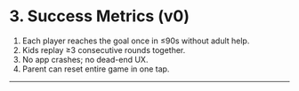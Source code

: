 # 3. Success Metrics (v0)

1. Each player reaches the goal once in ≤90s without adult help.
2. Kids replay ≥3 consecutive rounds together.
3. No app crashes; no dead-end UX.
4. Parent can reset entire game in one tap.

---
